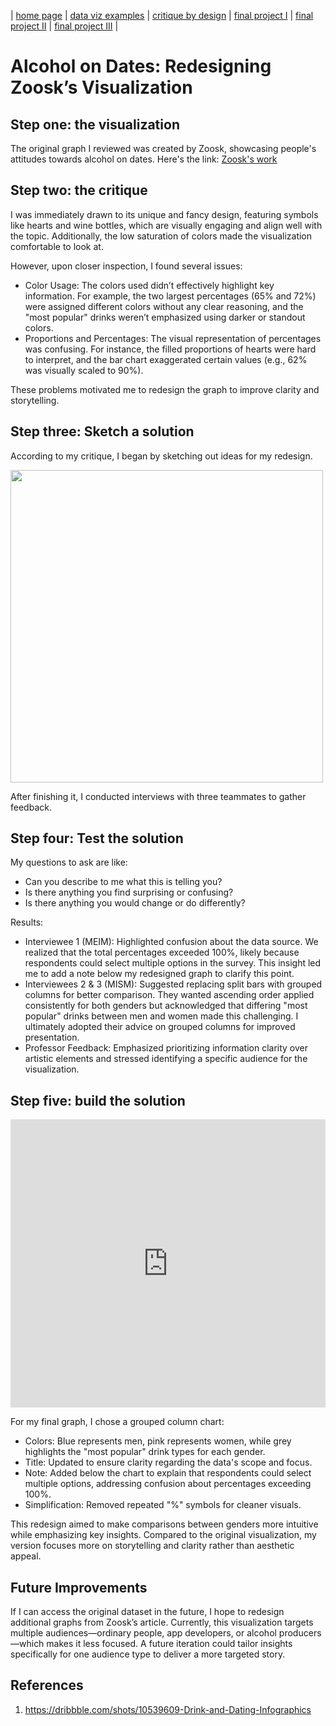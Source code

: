 | [home page](https://cmustudent.github.io/tswd-portfolio-templates/) | [data viz examples](dataviz-examples) | [critique by design](critique-by-design) | [final project I](final-project-part-one) | [final project II](final-project-part-two) | [final project III](final-project-part-three) |

# Alcohol on Dates: Redesigning Zoosk’s Visualization

## Step one: the visualization 
The original graph I reviewed was created by Zoosk, showcasing people's attitudes towards alcohol on dates. Here's the link: [Zoosk's work](https://www.behance.net/gallery/90626275/Drink-Dating-Infographics)

## Step two: the critique
I was immediately drawn to its unique and fancy design, featuring symbols like hearts and wine bottles, which are visually engaging and align well with the topic. Additionally, the low saturation of colors made the visualization comfortable to look at. 

However, upon closer inspection, I found several issues:
- Color Usage: The colors used didn’t effectively highlight key information. For example, the two largest percentages (65% and 72%) were assigned different colors without any clear reasoning, and the "most popular" drinks weren’t emphasized using darker or standout colors.
- Proportions and Percentages: The visual representation of percentages was confusing. For instance, the filled proportions of hearts were hard to interpret, and the bar chart exaggerated certain values (e.g., 62% was visually scaled to 90%).

These problems motivated me to redesign the graph to improve clarity and storytelling.


## Step three: Sketch a solution

According to my critique, I began by sketching out ideas for my redesign.

<img src="dataviz.jpg" width="500"/>

After finishing it, I conducted interviews with three teammates to gather feedback.

## Step four: Test the solution

My questions to ask are like: 
- Can you describe to me what this is telling you?
- Is there anything you find surprising or confusing?
- Is there anything you would change or do differently?

Results: 
- Interviewee 1 (MEIM): Highlighted confusion about the data source. We realized that the total percentages exceeded 100%, likely because respondents could select multiple options in the survey. This insight led me to add a note below my redesigned graph to clarify this point.
- Interviewees 2 & 3 (MISM): Suggested replacing split bars with grouped columns for better comparison. They wanted ascending order applied consistently for both genders but acknowledged that differing "most popular" drinks between men and women made this challenging. I ultimately adopted their advice on grouped columns for improved presentation.
- Professor Feedback: Emphasized prioritizing information clarity over artistic elements and stressed identifying a specific audience for the visualization.

## Step five: build the solution

<iframe title="                       The most popular drinks by gender (%)" aria-label="Grouped Columns" id="datawrapper-chart-dTxEp" src="https://datawrapper.dwcdn.net/dTxEp/1/" scrolling="no" frameborder="0" style="width: 0; min-width: 100% !important; border: none;" height="461" data-external="1"></iframe><script type="text/javascript">!function(){"use strict";window.addEventListener("message",(function(a){if(void 0!==a.data["datawrapper-height"]){var e=document.querySelectorAll("iframe");for(var t in a.data["datawrapper-height"])for(var r,i=0;r=e[i];i++)if(r.contentWindow===a.source){var d=a.data["datawrapper-height"][t]+"px";r.style.height=d}}}))}();
</script>

For my final graph, I chose a grouped column chart:
- Colors: Blue represents men, pink represents women, while grey highlights the "most popular" drink types for each gender.
- Title: Updated to ensure clarity regarding the data's scope and focus.
- Note: Added below the chart to explain that respondents could select multiple options, addressing confusion about percentages exceeding 100%.
- Simplification: Removed repeated "%" symbols for cleaner visuals.

This redesign aimed to make comparisons between genders more intuitive while emphasizing key insights. Compared to the original visualization, my version focuses more on storytelling and clarity rather than aesthetic appeal.


## Future Improvements
If I can access the original dataset in the future, I hope to redesign additional graphs from Zoosk’s article. Currently, this visualization targets multiple audiences—ordinary people, app developers, or alcohol producers—which makes it less focused. A future iteration could tailor insights specifically for one audience type to deliver a more targeted story.


## References
1. https://dribbble.com/shots/10539609-Drink-and-Dating-Infographics


